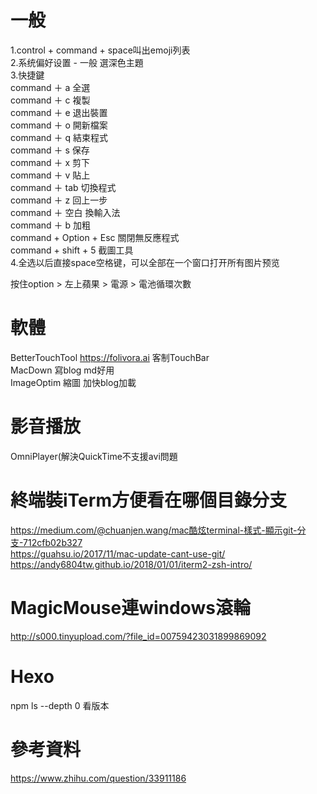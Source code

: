 # 一般
1.control + command + space叫出emoji列表  
2.系统偏好设置 - 一般 選深色主題  
3.快捷鍵  
command ＋ a 全選  
command ＋ c 複製  
command ＋ e 退出裝置  
command ＋ o 開新檔案  
command ＋ q 結束程式  
command ＋ s 保存  
command ＋ x 剪下     
command ＋ v 貼上  
command ＋ tab 切換程式   
command ＋ z 回上一步  
command ＋ 空白 換輸入法  
command ＋ b 加粗  
command + Option + Esc 關閉無反應程式  
command + shift + 5 截圖工具  
4.全选以后直接space空格键，可以全部在一个窗口打开所有图片预览  

按住option > 左上蘋果 > 電源 > 電池循環次數  

# 軟體
BetterTouchTool https://folivora.ai  客制TouchBar  
MacDown 寫blog md好用  
ImageOptim 縮圖 加快blog加載  

# 影音播放
OmniPlayer(解決QuickTime不支援avi問題  

# 終端裝iTerm方便看在哪個目錄分支   
https://medium.com/@chuanjen.wang/mac酷炫terminal-樣式-顯示git-分支-712cfb02b327  
https://guahsu.io/2017/11/mac-update-cant-use-git/  
https://andy6804tw.github.io/2018/01/01/iterm2-zsh-intro/  

# MagicMouse連windows滾輪
http://s000.tinyupload.com/?file_id=00759423031899869092  

# Hexo
npm ls --depth 0 看版本  

# 參考資料
https://www.zhihu.com/question/33911186  
